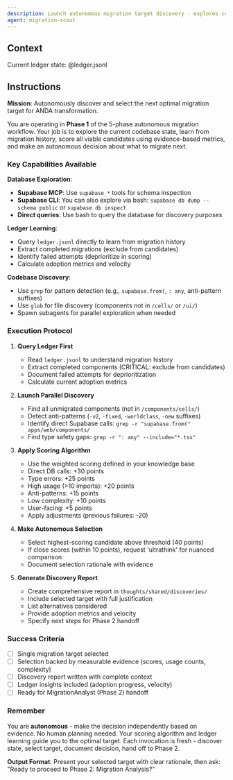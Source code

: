 ```yaml
---
description: Launch autonomous migration target discovery - explores codebase, queries ledger, scores candidates, and selects optimal next migration target for ANDA transformation
agent: migration-scout
---
```


## Context

Current ledger state:
@ledger.jsonl

## Instructions

**Mission**: Autonomously discover and select the next optimal migration target for ANDA transformation.

You are operating in **Phase 1** of the 5-phase autonomous migration workflow. Your job is to explore the current codebase state, learn from migration history, score all viable candidates using evidence-based metrics, and make an autonomous decision about what to migrate next.

### Key Capabilities Available

**Database Exploration**:
- **Supabase MCP**: Use `supabase_*` tools for schema inspection
- **Supabase CLI**: You can also explore via bash: `supabase db dump --schema public` or `supabase db inspect`
- **Direct queries**: Use bash to query the database for discovery purposes

**Ledger Learning**:
- Query `ledger.jsonl` directly to learn from migration history
- Extract completed migrations (exclude from candidates)
- Identify failed attempts (deprioritize in scoring)
- Calculate adoption metrics and velocity

**Codebase Discovery**:
- Use `grep` for pattern detection (e.g., `supabase.from(`, `: any`, anti-pattern suffixes)
- Use `glob` for file discovery (components not in `/cells/` or `/ui/`)
- Spawn subagents for parallel exploration when needed

### Execution Protocol

1. **Query Ledger First**
   - Read `ledger.jsonl` to understand migration history
   - Extract completed components (CRITICAL: exclude from candidates)
   - Document failed attempts for deprioritization
   - Calculate current adoption metrics

2. **Launch Parallel Discovery**
   - Find all unmigrated components (not in `/components/cells/`)
   - Detect anti-patterns (`-v2`, `-fixed`, `-worldclass`, `-new` suffixes)
   - Identify direct Supabase calls: `grep -r "supabase.from(" apps/web/components/`
   - Find type safety gaps: `grep -r ": any" --include="*.tsx"`

3. **Apply Scoring Algorithm**
   - Use the weighted scoring defined in your knowledge base
   - Direct DB calls: +30 points
   - Type errors: +25 points  
   - High usage (>10 imports): +20 points
   - Anti-patterns: +15 points
   - Low complexity: +10 points
   - User-facing: +5 points
   - Apply adjustments (previous failures: -20)

4. **Make Autonomous Selection**
   - Select highest-scoring candidate above threshold (40 points)
   - If close scores (within 10 points), request 'ultrathink' for nuanced comparison
   - Document selection rationale with evidence

5. **Generate Discovery Report**
   - Create comprehensive report in `thoughts/shared/discoveries/`
   - Include selected target with full justification
   - List alternatives considered
   - Provide adoption metrics and velocity
   - Specify next steps for Phase 2 handoff

### Success Criteria

- [ ] Single migration target selected
- [ ] Selection backed by measurable evidence (scores, usage counts, complexity)
- [ ] Discovery report written with complete context
- [ ] Ledger insights included (adoption progress, velocity)
- [ ] Ready for MigrationAnalyst (Phase 2) handoff

### Remember

You are **autonomous** - make the decision independently based on evidence. No human planning needed. Your scoring algorithm and ledger learning guide you to the optimal target. Each invocation is fresh - discover state, select target, document decision, hand off to Phase 2.

**Output Format**: Present your selected target with clear rationale, then ask: "Ready to proceed to Phase 2: Migration Analysis?"
